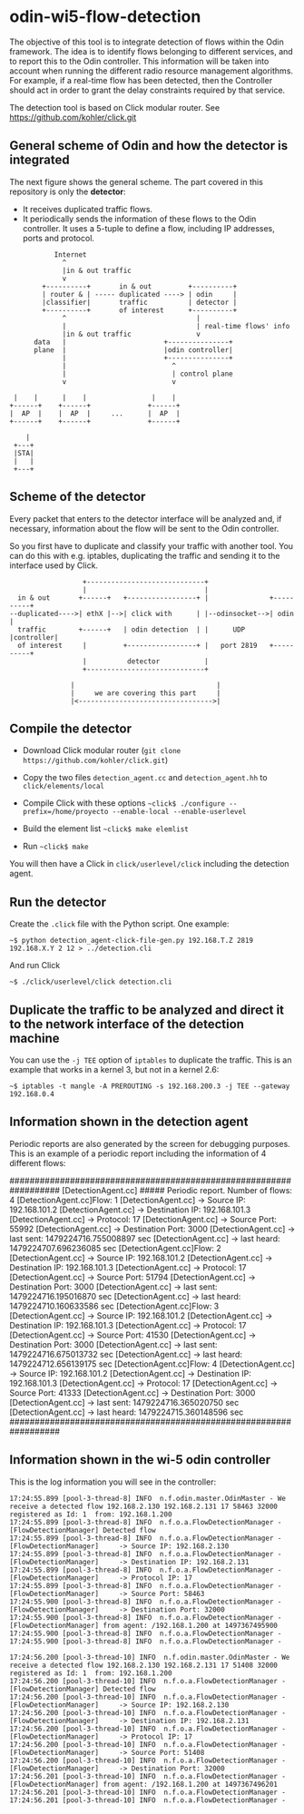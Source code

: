 odin-wi5-flow-detection
=======================

The objective of this tool is to integrate detection of flows within the Odin framework. The idea is to identify flows belonging to different services, and to report this to the Odin controller. This information will be taken into account when running the different radio resource management algorithms. For example, if a real-time flow has been detected, then the Controller should act in order to grant the delay constraints required by that service.

The detection tool is based on Click modular router. See https://github.com/kohler/click.git

General scheme of Odin and how the detector is integrated
---------------------------------------------------------

The next figure shows the general scheme. The part covered in this repository is only the **detector**:
- It receives duplicated traffic flows.
- It periodically sends the information of these flows to the Odin controller. It uses a 5-tuple to define a flow, including IP addresses, ports and protocol.

```
           Internet
             ^
             |in & out traffic
             v
        +----------+       in & out         +----------+
        | router & | ----- duplicated ----> | odin     |
        |classifier|       traffic          | detector |
        +----------+       of interest      +----------+
             ^                                |
             |                                | real-time flows' info
             |in & out traffic                v
      data   |                        +---------------+
      plane  |                        |odin controller|
             |                        +---------------+
             |                          ^
             |                          | control plane
             v                          v

 |    |      |    |                |    |
+------+    +------+              +------+    
|  AP  |    |  AP  |     ...      |  AP  |
+------+    +------+              +------+

    |
 +---+
 |STA|
 |   |
 +---+
```

Scheme of the detector
----------------------

Every packet that enters to the detector interface will be analyzed and, if necessary, information about the flow will be sent to the Odin controller.

So you first have to duplicate and classify your traffic with another tool. You can do this with e.g. iptables, duplicating the traffic and sending it to the interface used by Click.

```
                  +-----------------------------+
                  |                             |
  in & out       +------+   +-----------------+ |               +----------+
--duplicated---->| ethX |-->| click with      | |--odinsocket-->| odin     |
  traffic        +------+   | odin detection  | |      UDP      |controller|
  of interest     |         +-----------------+ |   port 2819   +----------+
                  |          detector           |
                  +-----------------------------+
                 
               |                                   |
               |     we are covering this part     |
               |<--------------------------------->|
```

Compile the detector
--------------------

- Download Click modular router (`git clone https://github.com/kohler/click.git`)

- Copy the two files `detection_agent.cc` and `detection_agent.hh` to `click/elements/local`

- Compile Click with these options
    `~click$ ./configure --prefix=/home/proyecto --enable-local --enable-userlevel`

- Build the element list
    `~click$ make elemlist`

- Run `~click$ make`

You will then have a Click in `click/userlevel/click` including the detection agent.


Run the detector
----------------

Create the `.click` file with the Python script. One example:

    ~$ python detection_agent-click-file-gen.py 192.168.T.Z 2819 192.168.X.Y 2 12 > ../detection.cli

And run Click

    ~$ ./click/userlevel/click detection.cli

Duplicate the traffic to be analyzed and direct it to the network interface of the detection machine
----------------------------------------------------------------------------------------------------

You can use the `-j TEE` option of `iptables` to duplicate the traffic. This is an example that works in a kernel 3, but not in a kernel 2.6:

    ~$ iptables -t mangle -A PREROUTING -s 192.168.200.3 -j TEE --gateway 192.168.0.4

Information shown in the detection agent
----------------------------------------

Periodic reports are also generated by the screen for debugging purposes. This is an example of a periodic report including the information of 4 different flows:

##################################################################
[DetectionAgent.cc] ##### Periodic report. Number of flows: 4
[DetectionAgent.cc]Flow: 1
[DetectionAgent.cc]     -> Source IP: 192.168.101.2
[DetectionAgent.cc]     -> Destination IP: 192.168.101.3
[DetectionAgent.cc]     -> Protocol: 17
[DetectionAgent.cc]     -> Source Port: 55992
[DetectionAgent.cc]     -> Destination Port: 3000
[DetectionAgent.cc]     -> last sent: 1479224716.755008897 sec
[DetectionAgent.cc]     -> last heard: 1479224707.696236085 sec
[DetectionAgent.cc]Flow: 2
[DetectionAgent.cc]     -> Source IP: 192.168.101.2
[DetectionAgent.cc]     -> Destination IP: 192.168.101.3
[DetectionAgent.cc]     -> Protocol: 17
[DetectionAgent.cc]     -> Source Port: 51794
[DetectionAgent.cc]     -> Destination Port: 3000
[DetectionAgent.cc]     -> last sent: 1479224716.195016870 sec
[DetectionAgent.cc]     -> last heard: 1479224710.160633586 sec
[DetectionAgent.cc]Flow: 3
[DetectionAgent.cc]     -> Source IP: 192.168.101.2
[DetectionAgent.cc]     -> Destination IP: 192.168.101.3
[DetectionAgent.cc]     -> Protocol: 17
[DetectionAgent.cc]     -> Source Port: 41530
[DetectionAgent.cc]     -> Destination Port: 3000
[DetectionAgent.cc]     -> last sent: 1479224716.675013732 sec
[DetectionAgent.cc]     -> last heard: 1479224712.656139175 sec
[DetectionAgent.cc]Flow: 4
[DetectionAgent.cc]     -> Source IP: 192.168.101.2
[DetectionAgent.cc]     -> Destination IP: 192.168.101.3
[DetectionAgent.cc]     -> Protocol: 17
[DetectionAgent.cc]     -> Source Port: 41333
[DetectionAgent.cc]     -> Destination Port: 3000
[DetectionAgent.cc]     -> last sent: 1479224716.365020750 sec
[DetectionAgent.cc]     -> last heard: 1479224715.360148596 sec
##################################################################


Information shown in the wi-5 odin controller
---------------------------------------------

This is the log information you will see in the controller:
```
17:24:55.899 [pool-3-thread-8] INFO  n.f.odin.master.OdinMaster - We receive a detected flow 192.168.2.130 192.168.2.131 17 58463 32000 registered as Id: 1  from: 192.168.1.200
17:24:55.899 [pool-3-thread-8] INFO  n.f.o.a.FlowDetectionManager - [FlowDetectionManager] Detected flow
17:24:55.899 [pool-3-thread-8] INFO  n.f.o.a.FlowDetectionManager - [FlowDetectionManager]     -> Source IP: 192.168.2.130
17:24:55.899 [pool-3-thread-8] INFO  n.f.o.a.FlowDetectionManager - [FlowDetectionManager]     -> Destination IP: 192.168.2.131
17:24:55.899 [pool-3-thread-8] INFO  n.f.o.a.FlowDetectionManager - [FlowDetectionManager]     -> Protocol IP: 17
17:24:55.899 [pool-3-thread-8] INFO  n.f.o.a.FlowDetectionManager - [FlowDetectionManager]     -> Source Port: 58463
17:24:55.900 [pool-3-thread-8] INFO  n.f.o.a.FlowDetectionManager - [FlowDetectionManager]     -> Destination Port: 32000
17:24:55.900 [pool-3-thread-8] INFO  n.f.o.a.FlowDetectionManager - [FlowDetectionManager] from agent: /192.168.1.200 at 1497367495900
17:24:55.900 [pool-3-thread-8] INFO  n.f.o.a.FlowDetectionManager - 
17:24:55.900 [pool-3-thread-8] INFO  n.f.o.a.FlowDetectionManager - 

17:24:56.200 [pool-3-thread-10] INFO  n.f.odin.master.OdinMaster - We receive a detected flow 192.168.2.130 192.168.2.131 17 51408 32000 registered as Id: 1  from: 192.168.1.200
17:24:56.200 [pool-3-thread-10] INFO  n.f.o.a.FlowDetectionManager - [FlowDetectionManager] Detected flow
17:24:56.200 [pool-3-thread-10] INFO  n.f.o.a.FlowDetectionManager - [FlowDetectionManager]     -> Source IP: 192.168.2.130
17:24:56.200 [pool-3-thread-10] INFO  n.f.o.a.FlowDetectionManager - [FlowDetectionManager]     -> Destination IP: 192.168.2.131
17:24:56.200 [pool-3-thread-10] INFO  n.f.o.a.FlowDetectionManager - [FlowDetectionManager]     -> Protocol IP: 17
17:24:56.200 [pool-3-thread-10] INFO  n.f.o.a.FlowDetectionManager - [FlowDetectionManager]     -> Source Port: 51408
17:24:56.200 [pool-3-thread-10] INFO  n.f.o.a.FlowDetectionManager - [FlowDetectionManager]     -> Destination Port: 32000
17:24:56.201 [pool-3-thread-10] INFO  n.f.o.a.FlowDetectionManager - [FlowDetectionManager] from agent: /192.168.1.200 at 1497367496201
17:24:56.201 [pool-3-thread-10] INFO  n.f.o.a.FlowDetectionManager - 
17:24:56.201 [pool-3-thread-10] INFO  n.f.o.a.FlowDetectionManager - 
```
